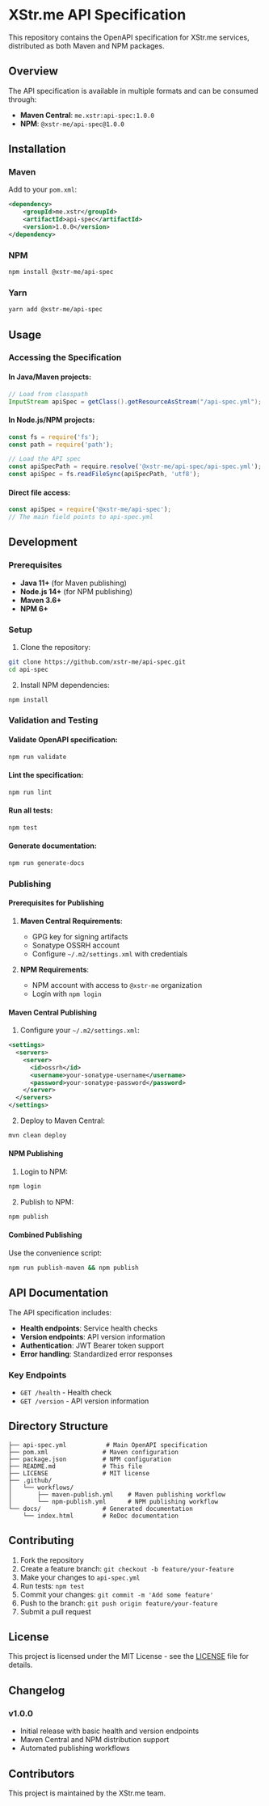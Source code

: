 # XStr.me API Specification

This repository contains the OpenAPI specification for XStr.me services, distributed as both Maven and NPM packages.

## Overview

The API specification is available in multiple formats and can be consumed through:
- **Maven Central**: `me.xstr:api-spec:1.0.0`
- **NPM**: `@xstr-me/api-spec@1.0.0`

## Installation

### Maven

Add to your `pom.xml`:

```xml
<dependency>
    <groupId>me.xstr</groupId>
    <artifactId>api-spec</artifactId>
    <version>1.0.0</version>
</dependency>
```

### NPM

```bash
npm install @xstr-me/api-spec
```

### Yarn

```bash
yarn add @xstr-me/api-spec
```

## Usage

### Accessing the Specification

#### In Java/Maven projects:
```java
// Load from classpath
InputStream apiSpec = getClass().getResourceAsStream("/api-spec.yml");
```

#### In Node.js/NPM projects:
```javascript
const fs = require('fs');
const path = require('path');

// Load the API spec
const apiSpecPath = require.resolve('@xstr-me/api-spec/api-spec.yml');
const apiSpec = fs.readFileSync(apiSpecPath, 'utf8');
```

#### Direct file access:
```javascript
const apiSpec = require('@xstr-me/api-spec');
// The main field points to api-spec.yml
```

## Development

### Prerequisites

- **Java 11+** (for Maven publishing)
- **Node.js 14+** (for NPM publishing)
- **Maven 3.6+**
- **NPM 6+**

### Setup

1. Clone the repository:
```bash
git clone https://github.com/xstr-me/api-spec.git
cd api-spec
```

2. Install NPM dependencies:
```bash
npm install
```

### Validation and Testing

#### Validate OpenAPI specification:
```bash
npm run validate
```

#### Lint the specification:
```bash
npm run lint
```

#### Run all tests:
```bash
npm test
```

#### Generate documentation:
```bash
npm run generate-docs
```

### Publishing

#### Prerequisites for Publishing

1. **Maven Central Requirements**:
   - GPG key for signing artifacts
   - Sonatype OSSRH account
   - Configure `~/.m2/settings.xml` with credentials

2. **NPM Requirements**:
   - NPM account with access to `@xstr-me` organization
   - Login with `npm login`

#### Maven Central Publishing

1. Configure your `~/.m2/settings.xml`:
```xml
<settings>
  <servers>
    <server>
      <id>ossrh</id>
      <username>your-sonatype-username</username>
      <password>your-sonatype-password</password>
    </server>
  </servers>
</settings>
```

2. Deploy to Maven Central:
```bash
mvn clean deploy
```

#### NPM Publishing

1. Login to NPM:
```bash
npm login
```

2. Publish to NPM:
```bash
npm publish
```

#### Combined Publishing

Use the convenience script:
```bash
npm run publish-maven && npm publish
```

## API Documentation

The API specification includes:

- **Health endpoints**: Service health checks
- **Version endpoints**: API version information
- **Authentication**: JWT Bearer token support
- **Error handling**: Standardized error responses

### Key Endpoints

- `GET /health` - Health check
- `GET /version` - API version information

## Directory Structure

```
├── api-spec.yml           # Main OpenAPI specification
├── pom.xml               # Maven configuration
├── package.json          # NPM configuration
├── README.md             # This file
├── LICENSE               # MIT license
├── .github/
│   └── workflows/
│       ├── maven-publish.yml    # Maven publishing workflow
│       └── npm-publish.yml      # NPM publishing workflow
└── docs/                 # Generated documentation
    └── index.html        # ReDoc documentation
```

## Contributing

1. Fork the repository
2. Create a feature branch: `git checkout -b feature/your-feature`
3. Make your changes to `api-spec.yml`
4. Run tests: `npm test`
5. Commit your changes: `git commit -m 'Add some feature'`
6. Push to the branch: `git push origin feature/your-feature`
7. Submit a pull request

## License

This project is licensed under the MIT License - see the [LICENSE](LICENSE) file for details.

## Changelog

### v1.0.0
- Initial release with basic health and version endpoints
- Maven Central and NPM distribution support
- Automated publishing workflows

## Contributors

This project is maintained by the XStr.me team.

